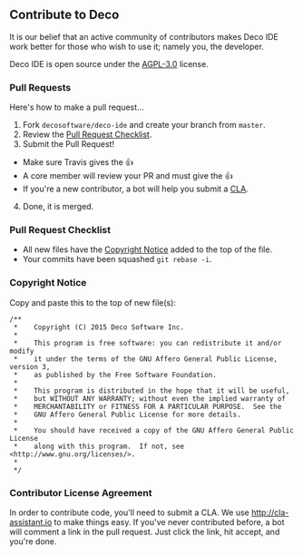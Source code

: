 ## Contribute to Deco

It is our belief that an active community of contributors makes Deco IDE work better for those who wish to use it; namely you, the developer.

Deco IDE is open source under the [AGPL-3.0](https://tldrlegal.com/license/gnu-affero-general-public-license-v3-(agpl-3.0)) license.

### Pull Requests

Here's how to make a pull request...

1. Fork `decosoftware/deco-ide` and create your branch from `master`.
2. Review the [Pull Request Checklist](#pull-request-checklist).
3. Submit the Pull Request!  
  - Make sure Travis gives the :thumbsup:
  - A core member will review your PR and must give the :thumbsup:
  - If you're a new contributor, a bot will help you submit a [CLA](#contributor-license-agreement).
4. Done, it is merged.

### Pull Request Checklist
- All new files have the [Copyright Notice](#copyright-notice) added to the top of the file.
- Your commits have been squashed `git rebase -i`.

### Copyright Notice
Copy and paste this to the top of new file(s):
```
/**
 *    Copyright (C) 2015 Deco Software Inc.
 *
 *    This program is free software: you can redistribute it and/or modify
 *    it under the terms of the GNU Affero General Public License, version 3,
 *    as published by the Free Software Foundation.
 *
 *    This program is distributed in the hope that it will be useful,
 *    but WITHOUT ANY WARRANTY; without even the implied warranty of
 *    MERCHANTABILITY or FITNESS FOR A PARTICULAR PURPOSE.  See the
 *    GNU Affero General Public License for more details.
 *
 *    You should have received a copy of the GNU Affero General Public License
 *    along with this program.  If not, see <http://www.gnu.org/licenses/>.
 *
 */

```

### Contributor License Agreement
In order to contribute code, you'll need to submit a CLA. We use http://cla-assistant.io to make things easy. If you've never contributed before, a bot will comment a link in the pull request. Just click the link, hit accept, and you're done.
